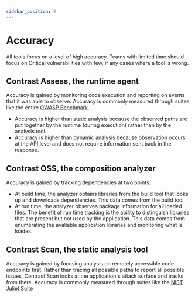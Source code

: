 ```yaml
---
sidebar_position: 2
---
```


# Accuracy

All tools focus on a level of high accuracy. Teams with limited time should focus on Critical vulnerabilities with few, if any cases where a tool is wrong.

## Contrast Assess, the runtime agent
Accuracy is gained by monitoring code execution and reporting on events that it was able to observe. Accuracy is commonly measured through suites like the entire [OWASP Benchmark](https://owasp.org/www-project-benchmark/).
- Accuracy is higher than static analysis because the observed paths are put together by the runtime (during execution) rather than by the analysis tool.
- Accuracy is higher than dynamic analysis because observation occurs at the API level and does not require information sent back in the response.

## Contrast OSS, the composition analyzer
Accuracy is gained by tracking dependencies at two points:
- At build time, the analyzer obtains libraries from the build tool that looks up and downloads dependencies. This data comes from the build tool.
- At run time, the analyzer observes package information for all loaded files. The benefit of run time tracking is the ability to distinguish libraries that are present but not used by the application. This data comes from enumerating the avaliable application libraries and monitoring what is loades.

## Contrast Scan, the static analysis tool
Accuracy is gained by focusing analysis on remotely accessible code endpoints first. Rather than tracing all possible paths to report all possible issues, Contrast Scan looks at the application's attack surface and tracks from there. Accuracy is commonly measured through suites like the [NIST Juliet Suite](https://samate.nist.gov/SARD/testsuite.php)
